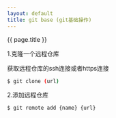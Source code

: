 ```yaml
---
layout: default
title: git base (git基础操作)
---
```

{{ page.title }}

1.克隆一个远程仓库

获取远程仓库的ssh连接或者https连接

```bash
$ git clone (url)
```

2.添加远程仓库

```bash
$ git remote add {name} {url}
```